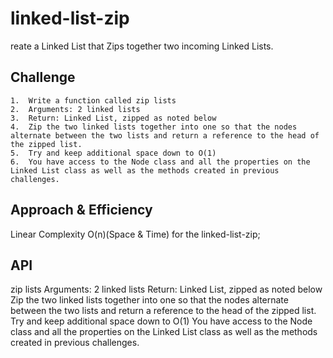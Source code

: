 # linked-list-zip
<!-- Short summary or background information -->
reate a Linked List that Zips together two incoming Linked Lists.

## Challenge
    1.  Write a function called zip lists
    2.  Arguments: 2 linked lists
    3.  Return: Linked List, zipped as noted below
    4.  Zip the two linked lists together into one so that the nodes alternate between the two lists and return a reference to the head of the zipped list.
    5.  Try and keep additional space down to O(1)
    6.  You have access to the Node class and all the properties on the Linked List class as well as the methods created in previous challenges.

## Approach & Efficiency
Linear Complexity O(n)(Space & Time) for the linked-list-zip;

## API
 zip lists
    Arguments: 2 linked lists
    Return: Linked List, zipped as noted below
    Zip the two linked lists together into one so that the nodes alternate between the two lists and return a reference to the head of the zipped list.
    Try and keep additional space down to O(1)
    You have access to the Node class and all the properties on the Linked List class as well as the methods created in previous challenges.
